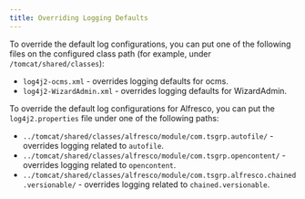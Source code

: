 ```yaml
---
title: Overriding Logging Defaults
---
```


To override the default log configurations, you can put one of the following files on the configured class path (for example, under `/tomcat/shared/classes`):

* `log4j2-ocms.xml` - overrides logging defaults for ocms.
* `log4j2-WizardAdmin.xml` - overrides logging defaults for WizardAdmin.

To override the default log configurations for Alfresco, you can put the `log4j2.properties` file under one of the following paths:

* `../tomcat/shared/classes/alfresco/module/com.tsgrp.autofile/` - overrides logging related to `autofile`.
* `../tomcat/shared/classes/alfresco/module/com.tsgrp.opencontent/` - overrides logging related to `opencontent`.
* `../tomcat/shared/classes/alfresco/module/com.tsgrp.alfresco.chained.versionable/` - overrides logging related to `chained.versionable`.